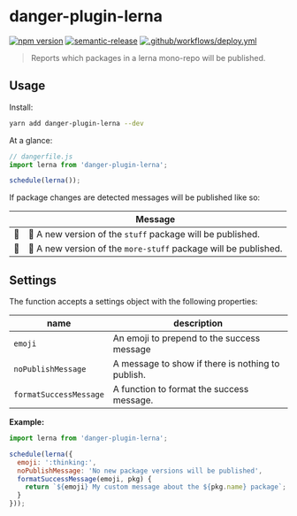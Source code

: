 # danger-plugin-lerna

[![npm version](https://badge.fury.io/js/danger-plugin-lerna.svg)](https://badge.fury.io/js/danger-plugin-lerna)
[![semantic-release](https://img.shields.io/badge/%20%20%F0%9F%93%A6%F0%9F%9A%80-semantic--release-e10079.svg)](https://github.com/semantic-release/semantic-release)
[![.github/workflows/deploy.yml](https://github.com/alexandermendes/danger-plugin-lerna/workflows/.github/workflows/release.yml/badge.svg)](https://github.com/alexandermendes/danger-plugin-lerna/actions)


> Reports which packages in a lerna mono-repo will be published.

## Usage

Install:

```sh
yarn add danger-plugin-lerna --dev
```

At a glance:

```js
// dangerfile.js
import lerna from 'danger-plugin-lerna';

schedule(lerna());
```

If package changes are detected messages will be published like so:

|        | Message                                                               |
|--------|-----------------------------------------------------------------------|
| :book: | :rocket: A new version of the `stuff` package will be published.      |
| :book: | :rocket: A new version of the `more-stuff` package will be published. |

## Settings

The function accepts a settings object with the following properties:

| name                    | description                                               |
|-----------------------|-------------------------------------------------------------|
| `emoji`               | An emoji to prepend to the success message                  |
| `noPublishMessage`    | A message to show if there is nothing to publish.           |
| `formatSuccessMessage`| A function to format the success message.                   |

**Example:**

```js
import lerna from 'danger-plugin-lerna';

schedule(lerna({
  emoji: ':thinking:',
  noPublishMessage: 'No new package versions will be published',
  formatSuccessMessage(emoji, pkg) {
    return `${emoji} My custom message about the ${pkg.name} package`;
  }
}));
```
